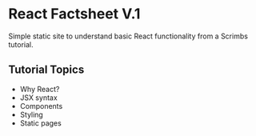 # React Factsheet V.1

Simple static site to understand basic React functionality from a Scrimbs tutorial.

## Tutorial Topics
* Why React?
* JSX syntax
* Components
* Styling
* Static pages
